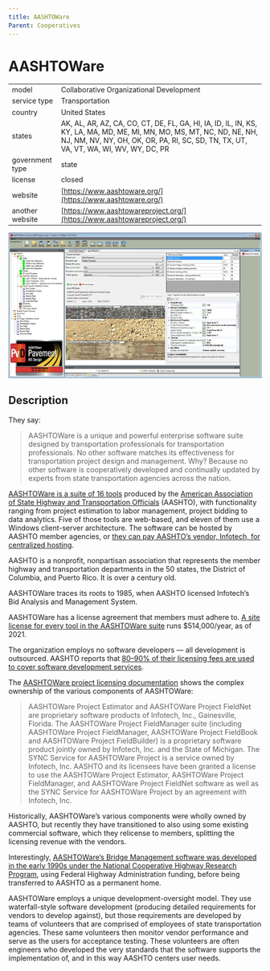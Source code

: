 ```yaml
---
title: AASHTOWare
Parent: Cooperatives
---
```


# AASHTOWare

|                   |                                          |
|:------------------|:-----------------------------------------|
| model             | Collaborative Organizational Development
| service type      | Transportation
| country           | United States
| states            | AK, AL, AR, AZ, CA, CO, CT, DE, FL, GA, HI, IA, ID, IL, IN, KS, KY, LA, MA, MD, ME, MI, MN, MO, MS, MT, NC, ND, NE, NH, NJ, NM, NV, NY, OH, OK, OR, PA, RI, SC, SD, TN, TX, UT, VA, VT, WA, WI, WV, WY, DC, PR
| government type   | state
| license           | closed
| website           | [https://www.aashtoware.org/](https://www.aashtoware.org/)
| another website   | [https://www.aashtowareproject.org/](https://www.aashtowareproject.org/)

![AASHTOware screenshot](images/aashtoware.jpg)

## Description
They say:

>AASHTOWare is a unique and powerful enterprise software suite designed by transportation professionals for transportation professionals. No other software matches its effectiveness for transportation project design and management. Why? Because no other software is cooperatively developed and continually updated by experts from state transportation agencies across the nation.

[AASHTOWare is a suite of 16 tools](https://www.aashtoware.org/products/project/project-modules/) produced by the [American Association of State Highway and Transportation Officials](https://www.transportation.org/) (AASHTO), with functionality ranging from project estimation to labor management, project bidding to data analytics. Five of those tools are web-based, and eleven of them use a Windows client-server architecture. The software can be hosted by AASHTO member agencies, or [they can pay AASHTO’s vendor, Infotech, for centralized hosting](https://www.aashtoware.org/wp-content/uploads/2018/12/AWP_CloudHosting_2019_FINAL.pdf).

AASHTO is a nonprofit, nonpartisan association that represents the member highway and transportation departments in the 50 states, the District of Columbia, and Puerto Rico. It is over a century old.

AASHTOWare traces its roots to 1985, when AASHTO licensed Infotech’s Bid Analysis and Management System.

AASHTOWare has a license agreement that members must adhere to. [A site license for every tool in the AASHTOWare suite](https://www.aashtoware.org/wp-content/uploads/2020/05/E-FY2021-Member-Software-Request-Forms.pdf) runs $514,000/year, as of 2021.

The organization employs no software developers — all development is outsourced. AASHTO reports that [80–90% of their licensing fees are used to cover software development services](https://www.aashtoware.org/about/faq/).

The [AASHTOWare project licensing documentation](https://www.aashtoware.org/products/project/project-ordering/) shows the complex ownership of the various components of AASHTOWare:

> AASHTOWare Project Estimator and AASHTOWare Project FieldNet are proprietary software products of Infotech, Inc., Gainesville, Florida. The AASHTOWare Project FieldManager suite (including AASHTOWare Project FieldManager, AASHTOWare Project FieldBook and AASHTOWare Project FieldBuilder) is a proprietary software product jointly owned by Infotech, Inc. and the State of Michigan. The SYNC Service for AASHTOWare Project is a service owned by Infotech, Inc. AASHTO and its licensees have been granted a license to use the AASHTOWare Project Estimator, AASHTOWare Project FieldManager, and AASHTOWare Project FieldNet software as well as the SYNC Service for AASHTOWare Project by an agreement with Infotech, Inc. 

Historically, AASHTOWare’s various components were wholly owned by AASHTO, but recently they have transitioned to also using some existing commercial software, which they relicense to members, splitting the licensing revenue with the vendors.

Interestingly, [AASHTOWare’s Bridge Management software was developed in the early 1990s under the National Cooperative Highway Research Program](https://www.aashtowarebridge.com/), using Federal Highway Administration funding, before being transferred to AASHTO as a permanent home.

AASHTOWare employs a unique development-oversight model. They use waterfall-style software development (producing detailed requirements for vendors to develop against), but those requirements are developed by teams of volunteers that are comprised of employees of state transportation agencies. These same volunteers then monitor vendor performance and serve as the users for acceptance testing. These volunteers are often engineers who developed the very standards that the software supports the implementation of, and in this way AASHTO centers user needs.
